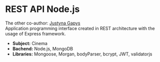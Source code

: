 # REST API Node.js
The other co-author: [Justyna Gapys](https://github.com/justynagapys)<br/>
Application programming interface created in REST architecture with the usage of Express framework.<br />
- **Subject:** Cinema <br />
- **Bachend:** Node.js, MongoDB <br />
- **Libraries:** Mongoose, Morgan, bodyParser, bcrypt, JWT, validatorjs

